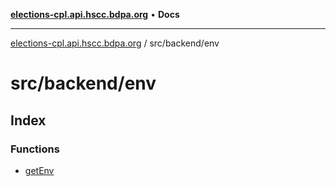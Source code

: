 [**elections-cpl.api.hscc.bdpa.org**](../../../README.md) • **Docs**

***

[elections-cpl.api.hscc.bdpa.org](../../../README.md) / src/backend/env

# src/backend/env

## Index

### Functions

- [getEnv](functions/getEnv.md)
